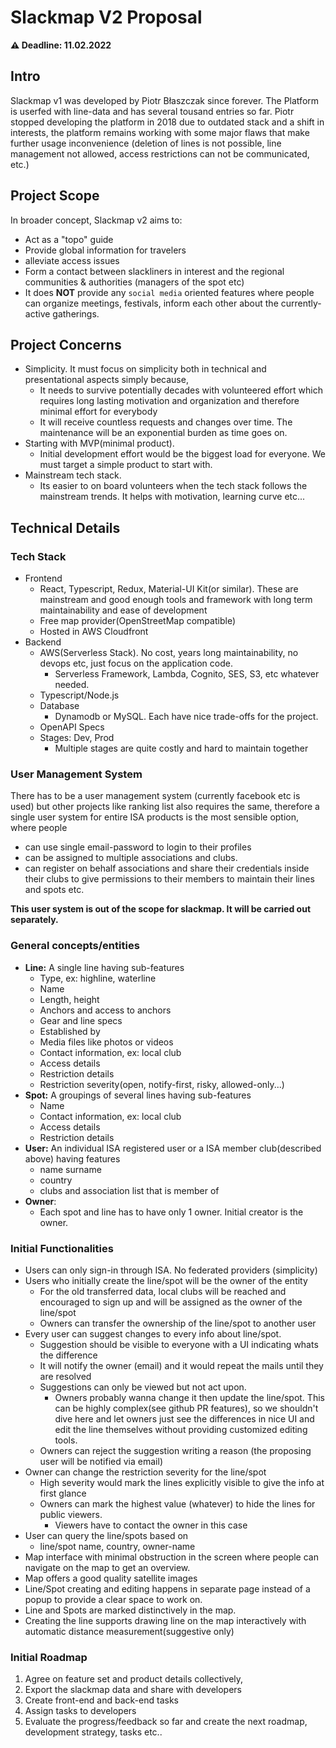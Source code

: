 # Slackmap V2 Proposal

**⚠️ Deadline: 11.02.2022**
## Intro

Slackmap v1 was developed by Piotr Błaszczak since forever. The Platform is userfed with line-data and has several tousand entries so far. Piotr stopped developing the platform in 2018 due to outdated stack and a shift in interests, the platform remains working with some major flaws that make further usage inconvenience (deletion of lines is not possible, line management not allowed, access restrictions can not be communicated, etc.)

## Project Scope

In broader concept, Slackmap v2 aims to:
- Act as a "topo" guide
- Provide global information for travelers
- alleviate access issues
- Form a contact between slackliners in interest and the regional communities & authorities (managers of the spot etc)
- It does **NOT** provide any `social media` oriented features where people can organize meetings, festivals, inform each other about the currently-active gatherings.

## Project Concerns

- Simplicity. It must focus on simplicity both in technical and presentational aspects simply because,
  - It needs to survive potentially decades with volunteered effort which requires long lasting motivation and organization and therefore minimal effort for everybody
  - It will receive countless requests and changes over time.  The maintenance will be an exponential burden as time goes on.
- Starting with MVP(minimal product). 
  - Initial development effort would be the biggest load for everyone. We must target a simple product to start with.
- Mainstream tech stack.
  - Its easier to on board volunteers when the tech stack follows the mainstream trends. It helps with motivation, learning curve etc...

## Technical Details
### Tech Stack
- Frontend
  - React, Typescript, Redux, Material-UI Kit(or similar). These are mainstream and good enough tools and framework with long term maintainability and ease of development
  - Free map provider(OpenStreetMap compatible)
  - Hosted in AWS Cloudfront
- Backend
  - AWS(Serverless Stack). No cost, years long maintainability, no devops etc, just focus on the application code.
    - Serverless Framework, Lambda, Cognito, SES, S3, etc whatever needed. 
  - Typescript/Node.js
  - Database
    - Dynamodb or MySQL. Each have nice trade-offs for the project. 
  - OpenAPI Specs
  - Stages: Dev, Prod
    - Multiple stages are quite costly and hard to maintain together

### User Management System
There has to be a user management system (currently facebook etc is used) but other projects like ranking list also requires the same, therefore a single user system for entire ISA products is the most sensible option, where people
- can use single email-password to login to their profiles
- can be assigned to multiple associations and clubs.
- can register on behalf associations and share their credentials inside their clubs to give permissions to their members to maintain their lines and spots etc. 

**This user system is out of the scope for slackmap. It will be carried out separately.**

### General concepts/entities 

- **Line:** A single line having sub-features
  - Type, ex: highline, waterline
  - Name
  - Length, height
  - Anchors and access to anchors
  - Gear and line specs
  - Established by
  - Media files like photos or videos
  - Contact information, ex: local club
  - Access details
  - Restriction details
  - Restriction severity(open, notify-first, risky, allowed-only...)
- **Spot:** A groupings of several lines having sub-features
  - Name
  - Contact information, ex: local club
  - Access details
  - Restriction details
- **User:** An individual ISA registered user or a ISA member club(described above) having features
  - name surname
  - country
  - clubs and association list that is member of
- **Owner**: 
  - Each spot and line has to have only 1 owner. Initial creator is the owner.

### Initial Functionalities
- Users can only sign-in through ISA. No federated providers (simplicity)
- Users who initially create the line/spot will be the owner of the entity
  - For the old transferred data, local clubs will be reached and encouraged to sign up and will be assigned as the owner of the line/spot
  - Owners can transfer the ownership of the line/spot to another user
- Every user can suggest changes to every info about line/spot.
  - Suggestion should be visible to everyone with a UI indicating whats the difference
  - It will notify the owner (email) and it would repeat the mails until they are resolved
  - Suggestions can only be viewed but not act upon.
      - Owners probably wanna change it then update the line/spot. This can be highly complex(see github PR features), so we shouldn't dive here and let owners just see the differences in nice UI and edit the line themselves without providing customized editing tools.
  - Owners can reject the suggestion writing a reason (the proposing user will be notified via email)
- Owner can change the restriction severity for the line/spot
  - High severity would mark the lines explicitly visible to give the info at first glance
  - Owners can mark the highest value (whatever) to hide the lines for public viewers.
    - Viewers have to contact the owner in this case
- User can query the line/spots based on
  - line/spot name, country, owner-name
- Map interface with minimal obstruction in the screen where people can navigate on the map to get an overview.
- Map offers a good quality satellite images
- Line/Spot creating and editing happens in separate page instead of a popup to provide a clear space to work on.
- Line and Spots are marked distinctively in the map.
- Creating the line supports drawing line on the map interactively with automatic distance measurement(suggestive only)
  
### Initial Roadmap

1) Agree on feature set and product details collectively,
2) Export the slackmap data and share with developers
3) Create front-end and back-end tasks
4) Assign tasks to developers
5) Evaluate the progress/feedback so far and create the next roadmap, development strategy, tasks etc..
